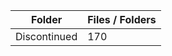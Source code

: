 | Folder       |   Files / Folders |
|--------------|-------------------|
| Discontinued |               170 |